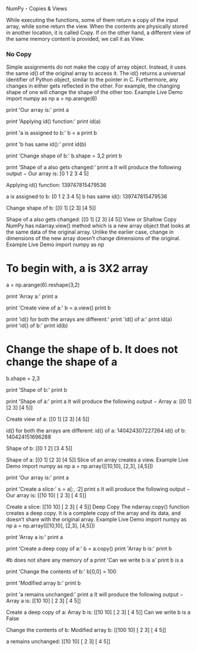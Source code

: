 
NumPy - Copies & Views

While executing the functions, some of them return a copy of the input array, while some return the view. When the contents are physically stored in another location, it is called Copy. If on the other hand, a different view of the same memory content is provided, we call it as View.

### No Copy
Simple assignments do not make the copy of array object. Instead, it uses the same id() of the original array to access it. The id() returns a universal identifier of Python object, similar to the pointer in C.
Furthermore, any changes in either gets reflected in the other. For example, the changing shape of one will change the shape of the other too.
Example
 Live Demo
import numpy as np 
a = np.arange(6) 

print 'Our array is:' 
print a  

print 'Applying id() function:' 
print id(a)  

print 'a is assigned to b:' 
b = a 
print b  

print 'b has same id():' 
print id(b)  

print 'Change shape of b:' 
b.shape = 3,2 
print b  

print 'Shape of a also gets changed:' 
print a
It will produce the following output −
Our array is:
[0 1 2 3 4 5]

Applying id() function:
139747815479536

a is assigned to b:
[0 1 2 3 4 5]
b has same id():
139747815479536

Change shape of b:
[[0 1]
 [2 3]
 [4 5]]

Shape of a also gets changed:
[[0 1]
 [2 3]
 [4 5]]
View or Shallow Copy
NumPy has ndarray.view() method which is a new array object that looks at the same data of the original array. Unlike the earlier case, change in dimensions of the new array doesn’t change dimensions of the original.
Example
 Live Demo
import numpy as np 
# To begin with, a is 3X2 array 
a = np.arange(6).reshape(3,2) 

print 'Array a:' 
print a  

print 'Create view of a:' 
b = a.view() 
print b  

print 'id() for both the arrays are different:' 
print 'id() of a:'
print id(a)  
print 'id() of b:' 
print id(b)  

# Change the shape of b. It does not change the shape of a 
b.shape = 2,3 

print 'Shape of b:' 
print b  

print 'Shape of a:' 
print a
It will produce the following output −
Array a:
[[0 1]
 [2 3]
 [4 5]]

Create view of a:
[[0 1]
 [2 3]
 [4 5]]

id() for both the arrays are different:
id() of a:
140424307227264
id() of b:
140424151696288

Shape of b:
[[0 1 2]
 [3 4 5]]

Shape of a:
[[0 1]
 [2 3]
 [4 5]]
Slice of an array creates a view.
Example
 Live Demo
import numpy as np 
a = np.array([[10,10], [2,3], [4,5]]) 

print 'Our array is:' 
print a  

print 'Create a slice:' 
s = a[:, :2] 
print s 
It will produce the following output −
Our array is:
[[10 10]
 [ 2 3]
 [ 4 5]]

Create a slice:
[[10 10]
 [ 2 3]
 [ 4 5]]
Deep Copy
The ndarray.copy() function creates a deep copy. It is a complete copy of the array and its data, and doesn’t share with the original array.
Example
 Live Demo
import numpy as np 
a = np.array([[10,10], [2,3], [4,5]]) 

print 'Array a is:' 
print a  

print 'Create a deep copy of a:' 
b = a.copy() 
print 'Array b is:' 
print b 

#b does not share any memory of a 
print 'Can we write b is a' 
print b is a  

print 'Change the contents of b:' 
b[0,0] = 100 

print 'Modified array b:' 
print b  

print 'a remains unchanged:' 
print a
It will produce the following output −
Array a is:
[[10 10]
 [ 2 3]
 [ 4 5]]

Create a deep copy of a:
Array b is:
[[10 10]
 [ 2 3]
 [ 4 5]]
Can we write b is a
False

Change the contents of b:
Modified array b:
[[100 10]
 [ 2 3]
 [ 4 5]]

a remains unchanged:
[[10 10]
 [ 2 3]
 [ 4 5]]



